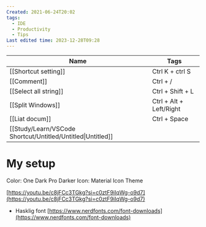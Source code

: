 ```yaml
---
Created: 2021-06-24T20:02
tags:
  - IDE
  - Productivity
  - Tips
Last edited time: 2023-12-28T09:28
---
```

| Name                                                        | Tags                    |
| ----------------------------------------------------------- | ----------------------- |
| [[Shortcut setting]]                                        | Ctrl K + ctrl S         |
| [[Comment]]                                                 | Ctrl + /                |
| [[Select all string]]                                       | Ctrl + Shift + L        |
| [[Split Windows]]                                           | Ctrl + Alt + Left/Right |
| [[Liat docum]]                                              | Ctrl + Space            |
| [[Study/Learn/VSCode Shortcut/Untitled/Untitled\|Untitled]] |                         |
  
  
# My setup
  
Color: One Dark Pro Darker
Icon: Material Icon Theme
  
[https://youtu.be/c8jFCc3TGkg?si=c0ztF9iIqWg-o9d7](https://youtu.be/c8jFCc3TGkg?si=c0ztF9iIqWg-o9d7)
- Hasklig font [https://www.nerdfonts.com/font-downloads](https://www.nerdfonts.com/font-downloads)